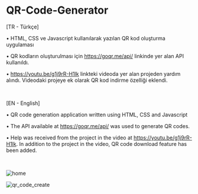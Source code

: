 # QR-Code-Generator

[TR - Türkçe]

• HTML, CSS ve Javascript kullanılarak yazılan QR kod oluşturma uygulaması

• QR kodların oluşturulması için https://goqr.me/api/ linkinde yer alan API kullanıldı.

• https://youtu.be/g1j9rR-H1lk linkteki videoda yer alan projeden yardım alındı. Videodaki projeye ek olarak QR kod indirme özelliği eklendi.

<br>

[EN - English]

• QR code generation application written using HTML, CSS and Javascript

• The API available at https://goqr.me/api/ was used to generate QR codes.

• Help was received from the project in the video at https://youtu.be/g1j9rR-H1lk. In addition to the project in the video, QR code download feature has been added.

<br>

![home](https://user-images.githubusercontent.com/117303457/233116801-a0f23f0f-78a2-4456-ade7-6f926402d010.PNG)

![qr_code_create](https://user-images.githubusercontent.com/117303457/233116817-66febc37-e7f5-4972-a132-8b61ae21f637.PNG)
